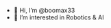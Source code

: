 - 👋 Hi, I’m @boomax33
- 👀 I’m interested in Robotics & AI


<!---
boomax33/boomax33 is a ✨ special ✨ repository because its `README.md` (this file) appears on your GitHub profile.
You can click the Preview link to take a look at your changes.
--->
